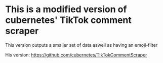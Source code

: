 # This is a modified version of cubernetes' TikTok comment scraper
This version outputs a smaller set of data aswell as having an emoji-filter

His version: https://github.com/cubernetes/TikTokCommentScraper